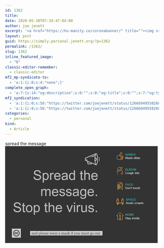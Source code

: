 ```yaml
---
id: 1362
title: 
date: 2020-05-30T07:34:47-04:00
author: joe jenett
excerpt: '<a href="https://hu-manity.co/coronabanner/" title=""><img src="../wp-content/uploads/2020/05/spread.png" alt="" width="948" height="602" class="alignnone size-full wp-image-1382"></a>'
layout: post
guid: https://simply.personal.jenett.org/?p=1362
permalink: /1362/
slug: 1362
inline_featured_image:
  - "0"
classic-editor-remember:
  - classic-editor
mf2_mp-syndicate-to:
  - 'a:1:{i:0;s:4:"none";}'
complete_open_graph:
  - 'a:7:{s:14:"og:description";s:0:"";s:8:"og:title";s:0:"";s:7:"og:type";s:0:"";s:12:"twitter:card";s:7:"summary";s:15:"twitter:creator";s:0:"";s:19:"twitter:description";s:0:"";s:8:"og:image";s:0:"";}'
mf2_syndication:
  - 'a:1:{i:0;s:56:"https://twitter.com/joejenett/status/1266694955826896897";}'
  - 'a:1:{i:0;s:56:"https://twitter.com/joejenett/status/1266694955826896897";}'
categories:
  - personal
kind:
  - Article
---
```

spread the message<br>[<img src="../wp-content/uploads/2020/05/spread.png" alt="">](https://hu-manity.co/coronabanner/)